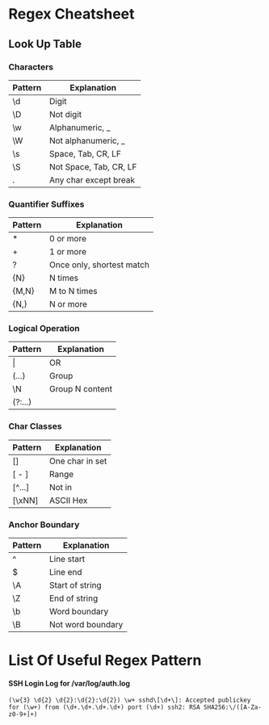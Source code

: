 # Regex Cheatsheet

## Look Up Table

### Characters
|Pattern|Explanation            |
|-------|-----------------------|
|\d     |Digit                  |
|\D     |Not digit              |
|\w     |Alphanumeric, _        |
|\W     |Not alphanumeric, _    |
|\s     |Space, Tab, CR, LF     |
|\S     |Not Space, Tab, CR, LF |
|.      |Any char except break  |

### Quantifier Suffixes
|Pattern|Explanation                |
|-------|---------------------------|
|*      |0 or more                  |
|+      |1 or more                  |
|?      |Once only, shortest match  |
|{N}    |N times                    |
|{M,N}  |M to N times               |
|{N,}   |N or more                  |

### Logical Operation
|Pattern|Explanation    |
|-------|---------------|
|\|     |OR             |
|(...)  |Group          |
|\N     |Group N content|
|(?:...)|               |

### Char Classes
|Pattern|Explanation    |
|-------|---------------|
|[]     |One char in set|
|[ - ]  |Range          |
|[^...] |Not in         |
|[\xNN] |ASCII Hex      |

### Anchor Boundary
|Pattern|Explanation        |
|-------|-------------------|
|^      |Line start         |
|$      |Line end           |
|\A     |Start of string    |
|\Z     |End of string      |
|\b     |Word boundary      |
|\B     |Not word boundary  |

# List Of Useful Regex Pattern

#### SSH Login Log for /var/log/auth.log
`(\w{3} \d{2} \d{2}:\d{2}:\d{2}) \w+ sshd\[\d+\]: Accepted publickey for (\w+) from (\d+.\d+.\d+.\d+) port (\d+) ssh2: RSA SHA256:\/([A-Za-z0-9+]+)`
